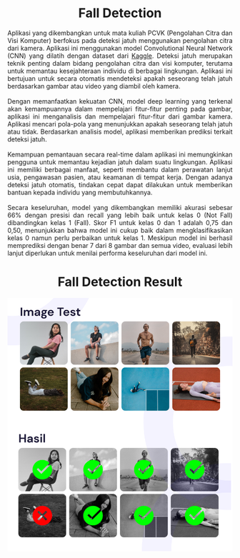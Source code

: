 <div align="center">
  
# Fall Detection
  
</div>

<div align="justify">
  Aplikasi yang dikembangkan untuk mata kuliah PCVK (Pengolahan Citra dan Visi Komputer) berfokus pada deteksi jatuh menggunakan pengolahan citra dari kamera. Aplikasi ini menggunakan model Convolutional Neural Network (CNN) yang dilatih dengan dataset dari <a href="https://www.kaggle.com/datasets/uttejkumarkandagatla/fall-detection-dataset?resource=download">Kaggle</a>. Deteksi jatuh merupakan teknik penting dalam bidang pengolahan citra dan visi komputer, terutama untuk memantau kesejahteraan individu di berbagai lingkungan. Aplikasi ini bertujuan untuk secara otomatis mendeteksi apakah seseorang telah jatuh berdasarkan gambar atau video yang diambil oleh kamera.
<br><br>
Dengan memanfaatkan kekuatan CNN, model deep learning yang terkenal akan kemampuannya dalam mempelajari fitur-fitur penting pada gambar, aplikasi ini menganalisis dan mempelajari fitur-fitur dari gambar kamera. Aplikasi mencari pola-pola yang menunjukkan apakah seseorang telah jatuh atau tidak. Berdasarkan analisis model, aplikasi memberikan prediksi terkait deteksi jatuh.
<br><br>
Kemampuan pemantauan secara real-time dalam aplikasi ini memungkinkan pengguna untuk memantau kejadian jatuh dalam suatu lingkungan. Aplikasi ini memiliki berbagai manfaat, seperti membantu dalam perawatan lanjut usia, pengawasan pasien, atau keamanan di tempat kerja. Dengan adanya deteksi jatuh otomatis, tindakan cepat dapat dilakukan untuk memberikan bantuan kepada individu yang membutuhkannya.
<br><br>
Secara keseluruhan, model yang dikembangkan memiliki akurasi sebesar 66% dengan presisi dan recall yang lebih baik untuk kelas 0 (Not Fall) dibandingkan kelas 1 (Fall). Skor F1 untuk kelas 0 dan 1 adalah 0,75 dan 0,50, menunjukkan bahwa model ini cukup baik dalam mengklasifikasikan kelas 0 namun perlu perbaikan untuk kelas 1. Meskipun model ini berhasil memprediksi dengan benar 7 dari 8 gambar dan semua video, evaluasi lebih lanjut diperlukan untuk menilai performa keseluruhan dari model ini.
</div>
<div align="center">
  
# Fall Detection Result
  
</div>

<img src="Frame 20.png" />
